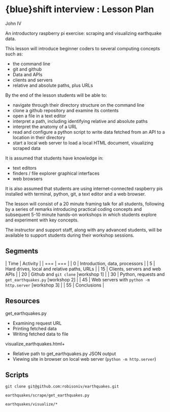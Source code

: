 # {blue}shift interview : Lesson Plan

John IV

An introductory raspberry pi exercise: scraping and visualizing earthquake data.

This lesson will introduce beginner coders to several computing concepts such as:
- the command line
- git and github
- Data and APIs
- clients and servers
- relative and absolute paths, plus URLs

By the end of the lesson students will be able to:
- navigate through their directory structure on the command line
- clone a github repository and examine its contents
- open a file in a text editor
- interpret a path, including identifying relative and absolute paths
- interpret the anatomy of a URL
- read and configure a python script to write data fetched from an API to a location in their directory
- start a local web server to load a local HTML document, visualizing scraped data

It is assumed that students have knowledge in:
- text editors
- finders / file explorer graphical interfaces
- web browsers

It is also assumed that students are using internet-connected raspberry pis installed with terminal, python, git, a text editor and a web browser.

The lesson will consist of a 20 minute framing talk for all students, following by a series of remarks introducing practical coding concepts and subsequent 5-10 minute hands-on workshops in which students explore and experiment with key concepts.

The instructor and support staff, along with any advanced students, will be available to support students during their workshop sessions.

## Segments


| Time | Activity |
| === | === |
| 0 | Introduction, data, processors |
| 5 | Hard drives, local and relative paths, URLs |
| 15 | Clients, servers and web APIs |
| 20 | Github and `git clone` [workshop 1] |
| 30 | Python, requests and `get_earthquakes.py` [workshop 2] |
| 45 | Web servers with `python -m http.server` [workshop 3] |
| 55 | Conclusions |

## Resources

get_earthquakes.py
- Examining request URL
- Printing fetched data
- Writing fetched data to file

visualize_earthquakes.html+
- Relative path to get_earthquakes.py JSON output
- Viewing site in browser on local web server (`python -m http.server`)

## Scripts

`git clone git@github.com:robisoniv/earthquakes.git`

`earthquakes/scrape/get_earthquakes.py`

`earthquakes/visualize/*`
